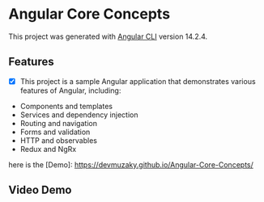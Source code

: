 # Angular Core Concepts

This project was generated with [Angular CLI](https://github.com/angular/angular-cli) version 14.2.4.

## Features

- [x] This project is a sample Angular application that demonstrates various features of Angular, including:

- Components and templates
- Services and dependency injection
- Routing and navigation
- Forms and validation
- HTTP and observables
- Redux and NgRx

here is the [Demo]: https://devmuzaky.github.io/Angular-Core-Concepts/


## Video Demo
